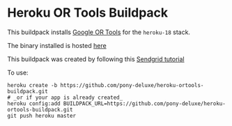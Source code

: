 # Heroku OR Tools Buildpack
This buildpack installs [Google OR Tools](https://developers.google.com/optimization) for the `heroku-18` stack.

The binary installed is hosted [here](https://github.com/google/or-tools/releases/download/v7.6/or-tools_ubuntu-18.04_v7.6.7691.tar.gz)

This buildpack was created by following this [Sendgrid tutorial](https://sendgrid.com/blog/create-first-heroku-buildpack/)

To use:

```
heroku create -b https://github.com/pony-deluxe/heroku-ortools-buildpack.git
# _or if your app is already created_
heroku config:add BUILDPACK_URL=https://github.com/pony-deluxe/heroku-ortools-buildpack.git
git push heroku master
```
